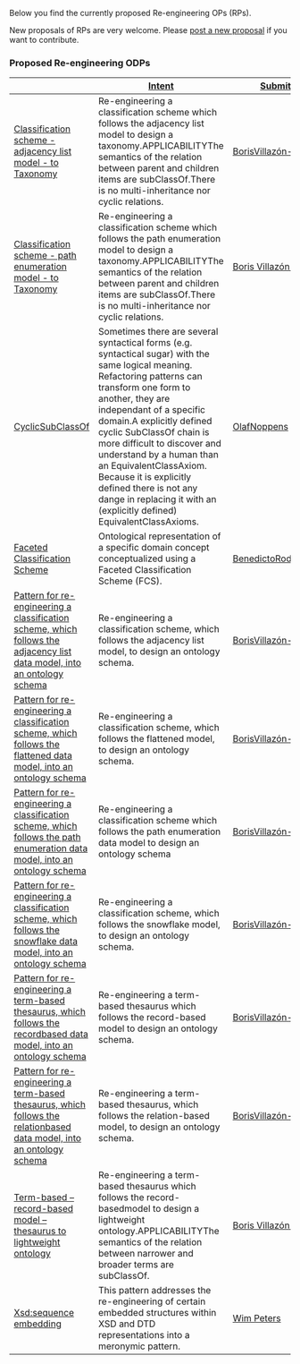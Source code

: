 Below you find the currently proposed Re-engineering OPs (RPs). 


New proposals of RPs are very welcome.
Please  [post a new proposal](../ProposeRP/ProposeRP.md "Submissions:ProposeRP") if you want to contribute.


  




###   Proposed Re-engineering ODPs




|  | [Intent](../Property/HasIntent.md "Property:HasIntent") | [Submitted by](../Property/SubmittedBy.md "Property:SubmittedBy") |
| --- | --- | --- |
| [Classification scheme - adjacency list model - to Taxonomy](../Classification_scheme_-_adjacency_list_model_-_to_Taxonomy/Classification_scheme_-_adjacency_list_model_-_to_Taxonomy.md "Submissions:Classification scheme - adjacency list model - to Taxonomy") | Re-engineering a classification scheme which follows the adjacency list model to design a taxonomy.APPLICABILITYThe semantics of the relation between parent and children items are subClassOf.There is no multi-inheritance nor cyclic relations. | [BorisVillazón-Terrazas](../User/BorisVillazón-Terrazas.md "User:BorisVillazón-Terrazas") |
| [Classification scheme - path enumeration model - to Taxonomy](../Classification_scheme_-_path_enumeration_model_-_to_Taxonomy/Classification_scheme_-_path_enumeration_model_-_to_Taxonomy.md "Submissions:Classification scheme - path enumeration model - to Taxonomy") | Re-engineering a classification scheme which follows the path enumeration model to design a taxonomy.APPLICABILITYThe semantics of the relation between parent and children items are subClassOf.There is no multi-inheritance nor cyclic relations. | [Boris Villazón Terrazas](http://ontologydesignpatterns.org/wiki/index.php?title=User:Boris_Villaz%C3%B3n_Terrazas&action=edit&redlink=1 "User:Boris Villazón Terrazas (not yet written)") |
| [CyclicSubClassOf](../CyclicSubClassOf/CyclicSubClassOf.md "Submissions:CyclicSubClassOf") | Sometimes there are several syntactical forms (e.g. syntactical sugar) with the same logical meaning. Refactoring patterns can transform one form to another, they are independant of a specific domain.A explicitly defined cyclic SubClassOf chain is more difficult to discover and understand by a human than an EquivalentClassAxiom. Because it is explicitly defined there is not any dange in replacing it with an (explicitly defined) EquivalentClassAxioms. | [OlafNoppens](../User/OlafNoppens.md "User:OlafNoppens") |
| [Faceted Classification Scheme](../Faceted_Classification_Scheme/Faceted_Classification_Scheme.md "Submissions:Faceted Classification Scheme") | Ontological representation of a specific domain concept conceptualized using a Faceted Classification Scheme (FCS). | [BenedictoRodriguezCastro](../User/BenedictoRodriguezCastro.md "User:BenedictoRodriguezCastro") |
| [Pattern for re-engineering a classification scheme, which follows the adjacency list data model, into an ontology schema](../Pattern_for_re-engineering_a_classification_scheme,_which_follows_the_adjacency_list_data_model,_into_an_ontology_schema/Pattern_for_re-engineering_a_classification_scheme,_which_follows_the_adjacency_list_data_model,_into_an_ontology_schema.md "Submissions:Pattern for re-engineering a classification scheme, which follows the adjacency list data model, into an ontology schema") | Re-engineering a classification scheme, which follows the adjacency list model, to design an ontology schema. | [BorisVillazón-Terrazas](../User/BorisVillazón-Terrazas.md "User:BorisVillazón-Terrazas") |
| [Pattern for re-engineering a classification scheme, which follows the flattened data model, into an ontology schema](../Pattern_for_re-engineering_a_classification_scheme,_which_follows_the_flattened_data_model,_into_an_ontology_schema/Pattern_for_re-engineering_a_classification_scheme,_which_follows_the_flattened_data_model,_into_an_ontology_schema.md "Submissions:Pattern for re-engineering a classification scheme, which follows the flattened data model, into an ontology schema") | Re-engineering a classification scheme, which follows the flattened model, to design an ontology schema. | [BorisVillazón-Terrazas](../User/BorisVillazón-Terrazas.md "User:BorisVillazón-Terrazas") |
| [Pattern for re-engineering a classification scheme, which follows the path enumeration data model, into an ontology schema](../Pattern_for_re-engineering_a_classification_scheme,_which_follows_the_path_enumeration_data_model,_into_an_ontology_schema/Pattern_for_re-engineering_a_classification_scheme,_which_follows_the_path_enumeration_data_model,_into_an_ontology_schema.md "Submissions:Pattern for re-engineering a classification scheme, which follows the path enumeration data model, into an ontology schema") | Re-engineering a classification scheme which follows the path enumeration data model to design an ontology schema | [BorisVillazón-Terrazas](../User/BorisVillazón-Terrazas.md "User:BorisVillazón-Terrazas") |
| [Pattern for re-engineering a classification scheme, which follows the snowflake data model, into an ontology schema](../Pattern_for_re-engineering_a_classification_scheme,_which_follows_the_snowflake_data_model,_into_an_ontology_schema/Pattern_for_re-engineering_a_classification_scheme,_which_follows_the_snowflake_data_model,_into_an_ontology_schema.md "Submissions:Pattern for re-engineering a classification scheme, which follows the snowflake data model, into an ontology schema") | Re-engineering a classification scheme, which follows the snowflake model, to design an ontology schema. | [BorisVillazón-Terrazas](../User/BorisVillazón-Terrazas.md "User:BorisVillazón-Terrazas") |
| [Pattern for re-engineering a term-based thesaurus, which follows the recordbased data model, into an ontology schema](../Pattern_for_re-engineering_a_term-based_thesaurus,_which_follows_the_recordbased_data_model,_into_an_ontology_schema/Pattern_for_re-engineering_a_term-based_thesaurus,_which_follows_the_recordbased_data_model,_into_an_ontology_schema.md "Submissions:Pattern for re-engineering a term-based thesaurus, which follows the recordbased data model, into an ontology schema") | Re-engineering a term-based thesaurus which follows the record-based model to design an ontology schema. | [BorisVillazón-Terrazas](../User/BorisVillazón-Terrazas.md "User:BorisVillazón-Terrazas") |
| [Pattern for re-engineering a term-based thesaurus, which follows the relationbased data model, into an ontology schema](../Pattern_for_re-engineering_a_term-based_thesaurus,_which_follows_the_relationbased_data_model,_into_an_ontology_schema/Pattern_for_re-engineering_a_term-based_thesaurus,_which_follows_the_relationbased_data_model,_into_an_ontology_schema.md "Submissions:Pattern for re-engineering a term-based thesaurus, which follows the relationbased data model, into an ontology schema") | Re-engineering a term-based thesaurus, which follows the relation-based model, to design an ontology schema. | [BorisVillazón-Terrazas](../User/BorisVillazón-Terrazas.md "User:BorisVillazón-Terrazas") |
| [Term-based – record-based model – thesaurus to lightweight ontology](http://ontologydesignpatterns.org/wiki/Submissions:Term-based_%E2%80%93_record-based_model_%E2%80%93_thesaurus_to_lightweight_ontology "Submissions:Term-based – record-based model – thesaurus to lightweight ontology") | Re-engineering a term-based thesaurus which follows the record-basedmodel to design a lightweight ontology.APPLICABILITYThe semantics of the relation between narrower and broader terms are subClassOf. | [Boris Villazón Terrazas](http://ontologydesignpatterns.org/wiki/index.php?title=User:Boris_Villaz%C3%B3n_Terrazas&action=edit&redlink=1 "User:Boris Villazón Terrazas (not yet written)") |
| [Xsd:sequence embedding](./Xsd/sequence_embedding.md "Submissions:Xsd:sequence embedding") | This pattern addresses the re-engineering of certain embedded structures within XSD and DTD representations into a meronymic pattern. | [Wim Peters](http://ontologydesignpatterns.org/wiki/index.php?title=User:Wim_Peters&action=edit&redlink=1 "User:Wim Peters (not yet written)") |